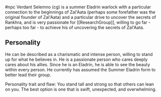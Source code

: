 #npc 
Verdant Selemno (cg) is a summer Eladrin warlock with a particular connection to the beginnings of Zal'Aata (perhaps some forefather was the original founder of Zal'Aata) and a particular drive to uncover the secrets of Rankhra, and is very passionate for [[ResearchGroup]], willing to go far - perhaps too far - to achieve his of uncovering the secrets of Zal'Aata.
## Personality
He can be described as a charismatic and intense person, willing to stand up for what he believes in. He is a passionate person who cares  deeply cares about his allies. Since he is an Eladrin, he is able to see the beauty within every person. He currently has assumed the Summer Eladrin form to better lead their group.

Personality trait and flaw: You stand tall and strong so that others can lean on you. The best option is one that is swift, unexpected, and overwhelming.